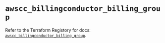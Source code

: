 # `awscc_billingconductor_billing_group`

Refer to the Terraform Registory for docs: [`awscc_billingconductor_billing_group`](https://registry.terraform.io/providers/hashicorp/awscc/0.70.0/docs/resources/billingconductor_billing_group).
